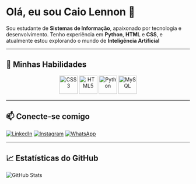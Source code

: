 # Olá, eu sou Caio Lennon 👋

Sou estudante de **Sistemas de Informação**, apaixonado por tecnologia e desenvolvimento. Tenho experiência em **Python**, **HTML** e **CSS**, e atualmente estou explorando o mundo de **Inteligência Artificial**

---

## 🌟 Minhas Habilidades

<div align="center">
  <img src="https://profilinator.rishav.dev/skills-assets/css3-original-wordmark.svg" alt="CSS3" height="50" />
  <img src="https://profilinator.rishav.dev/skills-assets/html5-original-wordmark.svg" alt="HTML5" height="50" />
  <img src="https://profilinator.rishav.dev/skills-assets/python-original.svg" alt="Python" height="50" />
  <img src="https://profilinator.rishav.dev/skills-assets/mysql-original-wordmark.svg" alt="MySQL" height="50" />
</div>

---

## 📫 Conecte-se comigo

[![LinkedIn](https://img.shields.io/badge/linkedin-%231E77B5.svg?&style=for-the-badge&logo=linkedin&logoColor=white)](https://www.linkedin.com/in/caio-lennon-vandermuren-3990a5290)
[![Instagram](https://img.shields.io/badge/instagram-%23000000.svg?&style=for-the-badge&logo=instagram&logoColor=white)](https://instagram.com/caiolennon_dev)
[![WhatsApp](https://img.shields.io/badge/whatsapp-%2343D854.svg?&style=for-the-badge&logo=whatsapp&logoColor=white)](https://wa.me/+5528999656048)

---

## 📈 Estatísticas do GitHub

<img src="https://github-readme-stats.vercel.app/api?username=FakeDoVander&show_icons=true&count_private=true&hide_border=true" alt="GitHub Stats">
